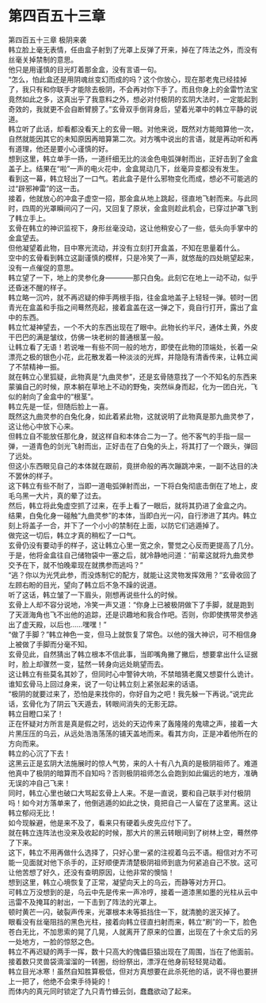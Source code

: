 # 第四百五十三章

第四百五十三章 极阴来袭\
韩立脸上毫无表情，任由盒子射到了光罩上反弹了开来，掉在了阵法之外，而没有丝毫关掉禁制的意思。\
他只是用谨慎的目光盯着那金盒，没有言语一句。\
“怎么，怕此盒还是用阴魂丝变幻而成的吗？这个你放心，现在那老鬼已经挂掉了，我只有和你联手才能除去极阴，不会再对你下手了。而且你身上的金雷竹法宝竟然如此之多，这真出乎了我意料之外，想必对付极阴的玄阴大法时，一定能起到奇效的，我就更不会自断臂膀了。”玄骨双手倒背身后，望着光罩中的韩立平静的说道。\
韩立听了此话，却看都没看天上的玄骨一眼。对他来说，既然对方能暗算他一次，自然就能因其它的未知原因再暗算第二次。对方嘴中说出的言语，就是再动听和再有道理，他还是要小心谨慎的好。\
想到这里，韩立单手一扬，一道纤细无比的淡金色电弧弹射而出，正好击到了金盒盖子上。结果在“啦”一声的电火花中，金盒晃动几下，丝毫异变都没有发生。\
看到这一幕，韩立轻出了一口气。若此盒子是什么邪物变化而成，想必不可能逃的过“辟邪神雷”的这一击。\
接着，他就放心的冲盒子虚空一招，那金盒从地上跳起，径直地飞射而来。与此同时，四周的光罩瞬间闪了一闪，又回复了原状，金盒则趁此机会，已穿过护罩飞到了韩立手上。\
玄骨在韩立的神识监视下，身形丝毫没动，这让他稍安心了一些，低头向手掌中的金盒望去。\
但他凝望着此物，目中寒光流动，并没有立刻打开盒盖，不知在思量着什么。\
空中的玄骨看到韩立这副谨慎的模样，只是冷笑了一声，就悠哉的四处眺望起来，没有一点催促的意思。\
韩立望了一下，地上的灵参化身————那只白兔。此刻它在地上一动不动，似乎还昏迷不醒的样子。\
韩立略一沉吟，就不再迟疑的伸手两根手指，往金盒地盖子上轻轻一弹。顿时一团青光在盒盖和手指之间蓦然亮起，接着盒盖在这一弹之下，竟自行打开，露出了盒中的东西。\
韩立忙凝神望去，一个不大的东西出现在了眼中。此物长约半尺，通体土黄，外皮干巴巴的满是皱纹，仿佛一块老树的普通根茎一般。\
让韩立看了无语！若说唯一有些不同一般的地方，即使在此物的顶端处，长着一朵漂亮之极的银色小花，此花散发着一种淡淡的光辉，并隐隐有清香传来，让韩立闻了不禁精神一振。\
就在韩立心里狐疑，此物真是“九曲灵参”，还是玄骨随意找了一个不知名的东西来蒙骗自己的时候，原本躺在草地上不动的野兔，突然纵身而起，化为一团白光，飞似的射向了金盒中的“根茎”。\
韩立先是一怔，但随后脸上一喜。\
既然这九曲灵参的白兔化身，如此着紧此物，这就说明了此物真是那九曲灵参了，这让他心中放下心来。\
但韩立自不能放任那化身，就这样自和本体合二为一了。他不客气的手指一屈一弹，一道青色的剑光飞射而出，正好击在了白兔的头上，将其打了一个跟头，弹回了远处。\
但这小东西眼见自己的本体就在跟前，竟拼命般的再次蹦跳冲来，一副不达目的决不罢休的样子。\
这下韩立有些不耐了，当即一道电弧弹射而出，一下将白兔彻底击倒在了地上，皮毛乌黑一大片，真的晕了过去。\
然后，韩立将此兔虚空抓了过来，在手上看了一眼后，就将其扔进了金盒之内。\
结果，白兔化身一碰触“九曲灵参”的本体，当即白光一闪，自行渗进了其内。韩立刻上将盖子一合，并下了一个小小的禁制在上面，以防它们逃遁掉了。\
做完这一切后，韩立才真的稍松了一口气。\
玄骨仍没有要动手的样子，这让韩立心里一宽之余，警觉之心反而更提高了几分。\
于是，他将金盒往自己储物袋中一塞之后，就冷静地问道：“前辈这就将九曲灵参交予在下，就不怕晚辈现在就携参而逃吗？”\
“逃？你以为光凭此参，而没炼制它的配方，就能让这灵物发挥效用？”玄骨收回了左顾右盼的目光，望向了韩立后不急不躁的说道。\
听了这话，韩立皱了一下眉头，刚想再说些什么的时候。\
玄骨上人却不容分说地，冷笑一声又道：“你身上已被极阴做下了手脚，就是跑到了天涯海角也飞不出他的追踪，还是识趣地和我合作吧。否则，你即使携带灵参逃出了虚天殿，以后也……嘿嘿！”\
“做了手脚？”韩立神色一变，但马上就恢复了常色。以他的强大神识，可不相信身上被做了手脚而分毫不知。\
玄骨见此，自然猜出了韩立根本不信此事，当即嘴角撇了撇后，想要拿出什么证据时，脸上却骤然一变，猛然一转身向远处眺望而去。\
这让韩立有些莫名其妙了，但同时心中警钟大响，不禁暗猜老魔又想耍什么诡计。\
谁知玄骨马上回过身来，说了一句让韩立刻上紧张起来的话语。\
“极阴的就要过来了，恐怕是来找你的，你好自为之吧！我先躲一下再说。”说完此话，玄骨化为了阴云飞天遁去，转眼间消失的无影无踪。\
韩立目瞪口呆了！\
正在怀疑对方所言是真是假之时，远处的天边传来了轰隆隆的鬼啸之声，接着一大片黑压压的乌云，从远处浩浩荡荡的铺天盖地而来。看其方向，正是冲着他所在的方向而来。\
韩立的心沉了下去！\
这黑云正是玄阴大法施展时的惊人气势，来的人十有八九真的是极阴祖师了。难道他真中了极阴的暗算而不自知吗？否则极阴祖师怎么会跑到如此偏远的地方，准确无误的冲自己飞来！\
同时，韩立心里也破口大骂起玄骨上人来。不是一直说，要和自己联手对付极阴吗！如今对方落单来了，他倒逃遁的如此之快，竟把自己一人留在了这里离。这让韩立郁闷无比！\
如今现躲避，他是来不及了，看来只有硬着头皮先应付下了。\
就在韩立连阵法也没来及收起的时候，那大片的黑云转眼间到了树林上空，蓦然停了下来。\
这下，韩立不用再做什么选择了，只好心里一紧的注视着乌云不语。相信对方不可能一见面就对他下杀手的，正好顺便弄清楚极阴祖师到底为何紧追自己不放。这可让他苦想了好久，还没有查明原因，让他非常的懊恼！\
想到这里，韩立心境恢复了正常，凝望向天上的乌云，而静等对方开口。\
可韩立万没想到的是，乌云中先是传来一声冷哼，接着一道漆黑如墨的光柱从云中迅雷不及掩耳的射出，一下击到了阵法的光罩上。\
顿时黄芒一闪，破裂声传来，光罩根本未等抵挡住一下，就清脆的泯灭掉了。\
眼看没有丝毫阻挡的黑色光柱，接着向韩立径直扫射而来，韩立“刷”的一下，脸色苍白无比，不加思索的晃了几晃，人就离开了原来的位置，出现在了十余丈后的另一处地方，一脸的惊怒之色。\
韩立不再迟疑的两手一挥，数十只高大的傀儡巨猿出现在了周围，当在了他面前。接着数只灵兽袋滴溜溜的一转圈，纷纷祭出，漂浮在他身前轻轻晃动着。\
韩立目光冰寒！虽然自知胜算极低，但对方真想要在此杀死他的话，说不得也要拼上一把了，他绝不会束手待毙的！\
而体内的真元同时锁定了九只青竹蜂云剑，蠢蠢欲动了起来。

